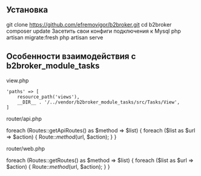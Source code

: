 ## Установка

git clone https://github.com/efremovigor/b2broker.git
cd b2broker
composer update
Засетить свои конфиги подключения к Mysql
php artisan migrate:fresh
php artisan serve

## Особенности взаимодействия с b2broker_module_tasks

view.php

    'paths' => [
        resource_path('views'),
        __DIR__ . '/../vendor/b2broker_module_tasks/src/Tasks/View',
    ]
    
router/api.php

foreach (Routes::getApiRoutes() as $method => $list) {
    foreach ($list as $url => $action) {
        Route::$method($url, $action);
    }
}

router/web.php

foreach (Routes::getRoutes() as $method => $list) {
    foreach ($list as $url => $action) {
        Route::$method($url, $action);
    }
}
